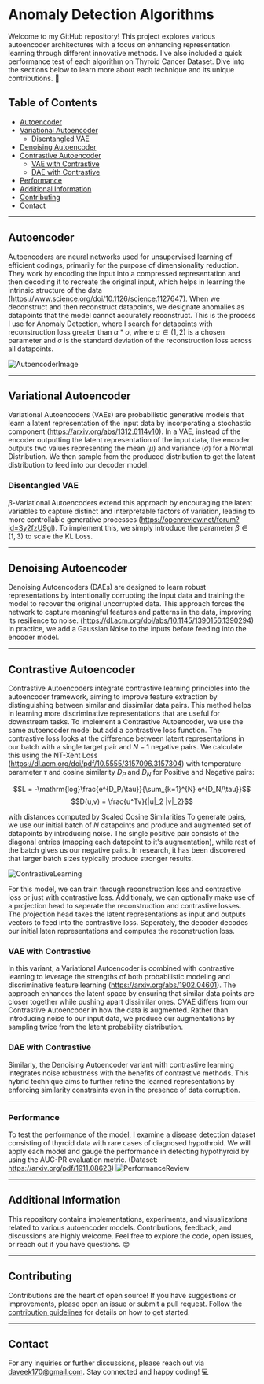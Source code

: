 # Anomaly Detection Algorithms
Welcome to my GitHub repository! This project explores various autoencoder architectures with a focus on enhancing representation learning through different innovative methods. I've also included a quick performance test of each algorithm on Thyroid Cancer Dataset. Dive into the sections below to learn more about each technique and its unique contributions. 🚀

## Table of Contents
- [Autoencoder](#autoencoder)
- [Variational Autoencoder](#variational-autoencoder)
  - [Disentangled VAE](#disentangled-vae)
- [Denoising Autoencoder](#denoising-autoencoder)
- [Contrastive Autoencoder](#contrastive-autoencoder)
  - [VAE with Contrastive](#vae-with-contrastive)
  - [DAE with Contrastive](#dae-with-contrastive)
- [Performance](#performance.)
- [Additional Information](#additional-information)
- [Contributing](#contributing)
- [Contact](#contact)

---

## Autoencoder
Autoencoders are neural networks used for unsupervised learning of efficient codings, primarily for the purpose of dimensionality reduction. They work by encoding the input into a compressed representation and then decoding it to recreate the original input, which helps in learning the intrinsic structure of the data (https://www.science.org/doi/10.1126/science.1127647). When we deconstruct and then reconstruct datapoints, we designate anomalies as datapoints that the model cannot accurately reconstruct. This is the process I use for Anomaly Detection, where I search for datapoints with reconstruction loss greater than $\alpha * \sigma$, where $\alpha \in (1,2)$ is a chosen parameter and $\sigma$ is the standard deviation of the reconstruction loss across all datapoints.

![AutoencoderImage](https://github.com/user-attachments/assets/0f3abaea-a6af-40fb-89bf-9e0f405d8246)

---

## Variational Autoencoder
Variational Autoencoders (VAEs) are probabilistic generative models that learn a latent representation of the input data by incorporating a stochastic component (https://arxiv.org/abs/1312.6114v10). In a VAE, instead of the encoder outputting the latent representation of the input data, the encoder outputs two values representing the mean ($\mu$) and variance ($\sigma$) for a Normal Distribution. We then sample from the produced distribution to get the latent distribution to feed into our decoder model.

### Disentangled VAE
$\beta$-Variational Autoencoders extend this approach by encouraging the latent variables to capture distinct and interpretable factors of variation, leading to more controllable generative processes (https://openreview.net/forum?id=Sy2fzU9gl). To implement this, we simply introduce the parameter $\beta \in (1,3)$ to scale the KL Loss.

---

## Denoising Autoencoder
Denoising Autoencoders (DAEs) are designed to learn robust representations by intentionally corrupting the input data and training the model to recover the original uncorrupted data. This approach forces the network to capture meaningful features and patterns in the data, improving its resilience to noise. (https://dl.acm.org/doi/abs/10.1145/1390156.1390294) In practice, we add a Gaussian Noise to the inputs before feeding into the encoder model.

---

## Contrastive Autoencoder
Contrastive Autoencoders integrate contrastive learning principles into the autoencoder framework, aiming to improve feature extraction by distinguishing between similar and dissimilar data pairs. This method helps in learning more discriminative representations that are useful for downstream tasks. To implement a Contrastive Autoencoder, we use the same autoencoder model but add a contrastive loss function. The contrastive loss looks at the difference between latent representations in our batch with a single target pair and $N-1$ negative pairs. We calculate this using the NT-Xent Loss (https://dl.acm.org/doi/pdf/10.5555/3157096.3157304) with temperature parameter $\tau$ and cosine similarity $D_P$ and $D_N$ for Positive and Negative pairs:

$$L = -\mathrm{log}\frac{e^{D_P/\tau}}{\sum_{k=1}^{N} e^{D_N/\tau}}$$
$$D(u,v) = \frac{u^Tv}{|u|_2 |v|_2}$$

with distances computed by Scaled Cosine Similarities To generate pairs, we use our initial batch of $N$ datapoints and produce and augmented set of datapoints by introducing noise. The single positive pair consists of the diagonal entries (mapping each datapoint to it's augmentation), while rest of the batch gives us our negative pairs. In research, it has been discovered that larger batch sizes typically produce stronger results. 

![ContrastiveLearning](https://github.com/user-attachments/assets/14fbcf42-004e-4f5b-90b6-1f4d4d067872)


For this model, we can train through reconstruction loss and contrastive loss or just with contrastive loss. Additionaly, we can optionally make use of a projection head to seperate the reconstruction and contrastive losses. The projection head takes the latent representations as input and outputs vectors to feed into the contrastive loss. Seperately, the decoder decodes our initial laten representations and computes the reconstruction loss.

### VAE with Contrastive
In this variant, a Variational Autoencoder is combined with contrastive learning to leverage the strengths of both probabilistic modeling and discriminative feature learning (https://arxiv.org/abs/1902.04601). The approach enhances the latent space by ensuring that similar data points are closer together while pushing apart dissimilar ones. CVAE differs from our Contrastive Autoencoder in how the data is augmented. Rather than introducing noise to our input data, we produce our augmentations by sampling twice from the latent probability distribution. 

### DAE with Contrastive
Similarly, the Denoising Autoencoder variant with contrastive learning integrates noise robustness with the benefits of contrastive methods. This hybrid technique aims to further refine the learned representations by enforcing similarity constraints even in the presence of data corruption.

---

### Performance

To test the performance of the model, I examine a disease detection dataset consisting of thyroid data with rare cases of diagnosed hypothroid. We will apply each model and gauge the performance in detecting hypothyroid by using the AUC-PR evaluation metric. (Dataset: https://arxiv.org/pdf/1911.08623)
![PerformanceReview](https://github.com/user-attachments/assets/2a23f550-d332-4b2d-802b-3e79deb55a2c)

---

## Additional Information
This repository contains implementations, experiments, and visualizations related to various autoencoder models. Contributions, feedback, and discussions are highly welcome. Feel free to explore the code, open issues, or reach out if you have questions. 😊

---

## Contributing
Contributions are the heart of open source! If you have suggestions or improvements, please open an issue or submit a pull request. Follow the [contribution guidelines](CONTRIBUTING.md) for details on how to get started.

---

## Contact
For any inquiries or further discussions, please reach out via [daveek170@gmail.com](mailto:daveek170@gmail.com). Stay connected and happy coding! 💻

